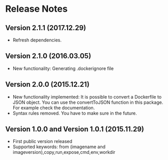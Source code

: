 # Release Notes

## Version 2.1.1 (2017.12.29)
- Refresh dependencies.

## Version 2.1.0 (2016.03.05)

- New functionality: Generating .dockerignore file

## Version 2.0.0 (2015.12.21)

- New functionality implemented: It is possible to convert a Dockerfile to JSON object. You can use the convertToJSON function in this package. For example check the documentation.
- Syntax rules removed. You have to make sure in the future.

## Version 1.0.0 and Version 1.0.1 (2015.11.29)

- First public version released
- Supported keywords: from (imagename and imageversion),copy,run,expose,cmd,env,workdir

